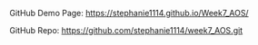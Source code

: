 GitHub Demo Page: https://stephanie1114.github.io/Week7_AOS/

GitHub Repo: https://github.com/stephanie1114/week7_AOS.git
